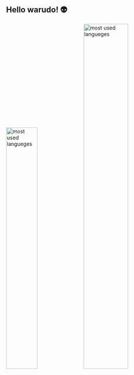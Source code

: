 ## Hello warudo! :alien:
<div>
<img style="width:41%;" src="https://github-readme-stats.vercel.app/api/top-langs/?username=daniel21dev&langs_count=6&layout=compact&theme=merko" alt="most used langueges"/>
<img style="width:49%;" src="https://github-readme-stats.vercel.app/api?username=daniel21dev&show_icons=true&theme=merko" alt="most used langueges"/>
</div>
